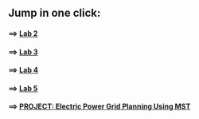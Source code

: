 ## Jump in one click:

#### ==> [Lab 2](https://github.com/saimhasan10/linear_programming_and_combinatorial_optimization_LAB/tree/main/LAB_WORK/LAB_2)

#### ==> [Lab 3](https://github.com/saimhasan10/linear_programming_and_combinatorial_optimization_LAB/tree/main/LAB_WORK/LAB_3)

#### ==> [Lab 4](https://github.com/saimhasan10/linear_programming_and_combinatorial_optimization_LAB/tree/main/LAB_WORK/LAB_4)

#### ==> [Lab 5](https://github.com/saimhasan10/linear_programming_and_combinatorial_optimization_LAB/tree/main/LAB_WORK/LAB_5)

#### ==> [PROJECT: Electric Power Grid Planning Using MST](https://github.com/saimhasan10/linear_programming_and_combinatorial_optimization_LAB/tree/main/PROJECT)
